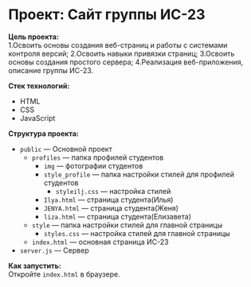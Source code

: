 # Проект: Сайт группы ИС-23

**Цель проекта:**  
1.Освоить основы создания веб-страниц и работы с системами контроля версий;
2.Освоить навыки привязки страниц;
3.Освоить основы создания простого сервера;
4.Реализация веб-приложения, описание группы ИС-23.

**Стек технологий:**  
- HTML
- CSS
- JavaScript

**Структура проекта:**  
- `public` — Основной проект
  - `profiles` — папка профилей студентов
    - `img` — фотографии студентов
    - `style_profile` — папка настройки стилей для профилей студентов
      - `styleilj.css` — настройка стилей 
    - `Ilya.html` — страница студента(Илья)
    - `JENYA.html` — страница студента(Женя)
    - `liza.html` — страница студента(Елизавета)
  - `style` — папка настройки стилей для главной страницы
    - `styles.css` — настройка стилей для главной страницы
  - `index.html` — основная страница ИС-23
- `server.js` — Сервер

**Как запустить:**  
Откройте `index.html` в браузере.
